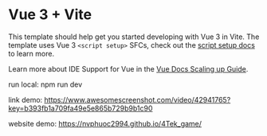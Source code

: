 # Vue 3 + Vite

This template should help get you started developing with Vue 3 in Vite. The template uses Vue 3 `<script setup>` SFCs, check out the [script setup docs](https://v3.vuejs.org/api/sfc-script-setup.html#sfc-script-setup) to learn more.

Learn more about IDE Support for Vue in the [Vue Docs Scaling up Guide](https://vuejs.org/guide/scaling-up/tooling.html#ide-support).

run local: npm run dev

link demo: https://www.awesomescreenshot.com/video/42941765?key=b393fb1a709fa49e5e865b729b9b1c90

website demo: https://nvphuoc2994.github.io/4Tek_game/